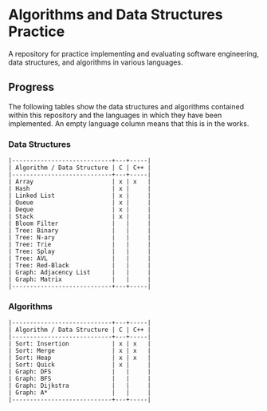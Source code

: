 # Algorithms and Data Structures Practice
A repository for practice implementing and evaluating software engineering, data structures, and algorithms in various languages.

## Progress
The following tables show the data structures and algorithms contained within this repository and the languages in which they have been implemented. An empty language column means that this is in the works.

### Data Structures
```
|----------------------------+---+-----|
| Algorithm / Data Structure | C | C++ |
|----------------------------+---+-----|
| Array                      | x | x   |
| Hash                       | x |     |
| Linked List                | x |     |
| Queue                      | x |     |
| Deque                      | x |     |
| Stack                      | x |     |
| Bloom Filter               |   |     |
| Tree: Binary               |   |     |
| Tree: N-ary                |   |     |
| Tree: Trie                 |   |     |
| Tree: Splay                |   |     |
| Tree: AVL                  |   |     |
| Tree: Red-Black            |   |     |
| Graph: Adjacency List      |   |     |
| Graph: Matrix              |   |     |
|----------------------------+---+-----|
```

### Algorithms
```
|----------------------------+---+-----|
| Algorithm / Data Structure | C | C++ |
|----------------------------+---+-----|
| Sort: Insertion            | x | x   |
| Sort: Merge                | x | x   |
| Sort: Heap                 | x | x   |
| Sort: Quick                | x |     |
| Graph: DFS                 |   |     |
| Graph: BFS                 |   |     |
| Graph: Dijkstra            |   |     |
| Graph: A*                  |   |     |
|----------------------------+---+-----|
```
